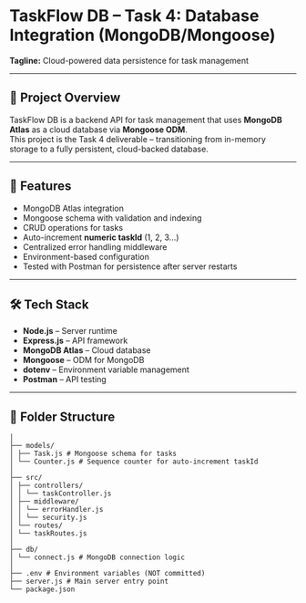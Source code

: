 # TaskFlow DB – Task 4: Database Integration (MongoDB/Mongoose)

**Tagline:** Cloud-powered data persistence for task management

---

## 📌 Project Overview
TaskFlow DB is a backend API for task management that uses **MongoDB Atlas** as a cloud database via **Mongoose ODM**.  
This project is the Task 4 deliverable – transitioning from in-memory storage to a fully persistent, cloud-backed database.

---

## 🚀 Features
- MongoDB Atlas integration
- Mongoose schema with validation and indexing
- CRUD operations for tasks
- Auto-increment **numeric taskId** (1, 2, 3…)
- Centralized error handling middleware
- Environment-based configuration
- Tested with Postman for persistence after server restarts

---

## 🛠️ Tech Stack
- **Node.js** – Server runtime
- **Express.js** – API framework
- **MongoDB Atlas** – Cloud database
- **Mongoose** – ODM for MongoDB
- **dotenv** – Environment variable management
- **Postman** – API testing

---

## 📂 Folder Structure
```taskflow-db/
│
├── models/
│ ├── Task.js # Mongoose schema for tasks
│ └── Counter.js # Sequence counter for auto-increment taskId
│
├── src/
│ ├── controllers/
│ │ └── taskController.js
│ ├── middleware/
│ │ └── errorHandler.js
│ │ └── security.js
│ └── routes/
│ └── taskRoutes.js
│
├── db/
│ └── connect.js # MongoDB connection logic
│
├── .env # Environment variables (NOT committed)
├── server.js # Main server entry point
└── package.json
```

